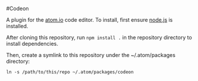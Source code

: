 #Codeon

A plugin for the [atom.io](https://atom.io) code editor. To install, first ensure [node.js](https://nodejs.org) is installed.

After cloning this repository, run `npm install .` in the repository directory to install dependencies.

Then, create a symlink to this repository under the ~/.atom/packages directory:
```
ln -s /path/to/this/repo ~/.atom/packages/codeon
```
